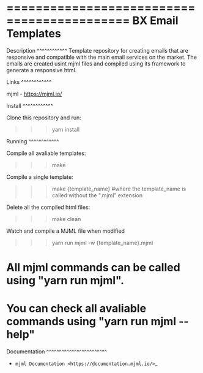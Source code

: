 ===========================================
BX Email Templates
===========================================

Description
^^^^^^^^^^^^
Template repository for creating emails that are responsive and compatible with the main email services on the market. The emails are created usint mjml files and compiled using its framework to generate a responsive html.


Links
^^^^^^^^^^^^

mjml - https://mjml.io/


Install
^^^^^^^^^^^^

Clone this repository and run:
>>> yarn install


Running
^^^^^^^^^^^^

Compile all avaliable templates:
>>> make 

Compile a single template:
>>> make {template_name} #where the template_name is called without the ".mjml" extension 

Delete all the compiled html files:
>>> make clean

Watch and compile a MJML file when modified
>>> yarn run mjml -w {template_name}.mjml

# All mjml commands can be called using "yarn run mjml". 
# You can check all avaliable commands using "yarn run mjml --help" 


Documentation
^^^^^^^^^^^^^^^^^^^^^^^^

- `mjml Documentation <https://documentation.mjml.io/>`_




